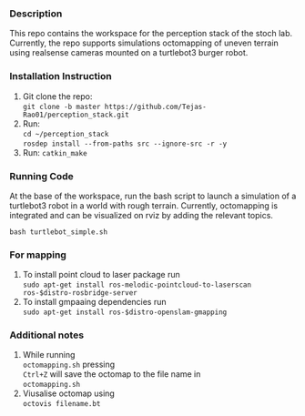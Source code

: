 ### Description 
This repo contains the workspace for the perception stack of the stoch lab. Currently, the repo supports simulations octomapping of uneven terrain using realsense cameras mounted on a turtlebot3 burger robot. 

### Installation Instruction 

1) Git clone the repo: <br>
 `git clone -b master https://github.com/Tejas-Rao01/perception_stack.git`  
2) Run: <br> `cd ~/perception_stack` <br>
`rosdep install --from-paths src --ignore-src -r -y`  
3) Run: `catkin_make`

### Running Code
At the base of the workspace, run the bash script to launch a simulation of a turtlebot3 robot in a world with rough terrain. Currently, octomapping is integrated and can be visualized on rviz by adding the relevant topics.

`bash turtlebot_simple.sh`

### For mapping

1) To install point cloud to laser package run <br>
`sudo apt-get install ros-melodic-pointcloud-to-laserscan ros-$distro-rosbridge-server`
2) To install gmpaaing dependencies run  <br>
`sudo apt-get install ros-$distro-openslam-gmapping`


### Additional notes
1) While running <br> `octomapping.sh` pressing <br>`Ctrl+Z` will save the octomap to the file name in <br> `octomapping.sh`
2) Viusalise octomap using <br> `octovis filename.bt`

